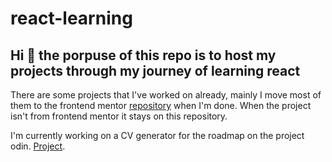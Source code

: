 # react-learning

## Hi 👋 the porpuse of this repo is to host my projects through my journey of learning react

There are some projects that I've worked on already, mainly I move most of them to the frontend mentor [repository](https://github.com/covolan/frontend-mentor1) when I'm done. When the project isn't from frontend mentor it stays on this repository.

I'm currently working on a CV generator for the roadmap on the project odin. [Project](https://www.theodinproject.com/lessons/node-path-react-new-cv-application).
